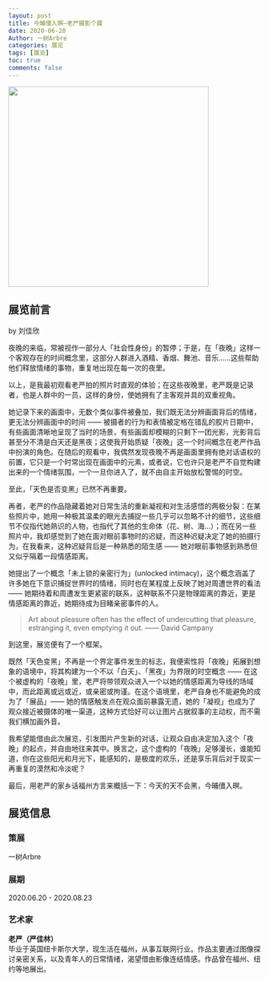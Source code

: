 ```yaml
---
layout: post
title: 今晡儥入暝—老严摄影个展
date: 2020-06-20
Author: 一树Arbre
categories: 展览
tags: [展览]
toc: true
comments: false
--- 
```


<img src="https://s2.loli.net/2022/09/02/l8KDpeUV9GFmZ6z.jpg" width="400px" />


## 展览前言

by 刘佳欣

夜晚的来临，常被视作一部分人「社会性身份」的暂停；于是，在「夜晚」这样一个客观存在的时间概念里，这部分人群进入酒精、香烟、舞池、音乐……这些帮助他们释放情绪的事物，重复地出现在每一次的夜里。

以上，是我最初观看老严拍的照片时直观的体验；在这些夜晚里，老严既是记录者，也是人群中的一员，这样的身份，使她拥有了主客观并具的双重视角。

她记录下来的画面中，无数个类似事件被叠加，我们既无法分辨画面背后的情绪，更无法分辨画面中的时间 —— 被摄者的行为和表情被定格在错乱的胶片日期中，有些画面清晰地呈现了当时的场景，有些画面却模糊的只剩下一团光影，光影背后甚至分不清是白天还是黑夜；这使我开始质疑「夜晚」这一个时间概念在老严作品中扮演的角色。在随后的观看中，我偶然发现夜晚不再是画面里拥有绝对话语权的前置，它只是一个时常出现在画面中的元素，或者说，它也许只是老严不自觉构建出来的一个情绪氛围，一个一旦你进入了，就不由自主开始放松警惕的时空。

至此，「天色是否变黑」已然不再重要。

再者，老严的作品隐藏着她对日常生活的重新凝视和对生活感悟的两极分裂：在某些照片中，她用一种极其温柔的眼光去捕捉一些几乎可以忽略不计的细节，这些细节不仅指代她熟识的人物，也指代了其他的生命体（花、树、海…）；而在另一些照片中，我却感觉到了她在面对眼前事物时的迟疑，而这种迟疑决定了她的拍摄行为，在我看来，这种迟疑背后是一种熟悉的陌生感 —— 她对眼前事物感到熟悉但又似乎隔着一段情感距离。

她提出了一个概念「未上锁的亲密行为」(unlocked intimacy)，这个概念涵盖了许多她在下意识捕捉世界时的情绪，同时也在某程度上反映了她对周遭世界的看法 —— 她期待着和周遭发生更紧密的联系，这种联系不只是物理距离的靠近，更是情感距离的靠近，她期待成为目睹亲密事件的人。

> Art about pleasure often has the effect of undercutting that pleasure, estranging it, even emptying it out.  —— David Campany

到这里，展览便有了一个框架。

既然「天色变黑」不再是一个界定事件发生的标志，我便索性将「夜晚」拓展到想象的语境中，将其构建为一个不以「白天」、「黑夜」为界限的时空概念 —— 在这个被虚构的「夜晚」里，老严将带领观众进入一个以她的情感距离为导线的场域中，而此距离或远或近，或亲密或拘谨。在这个语境里，老严自身也不能避免的成为了「展品」—— 她的情感触发点在观众面前暴露无遗，她的「凝视」也成为了观众接近被摄体的唯一渠道，这种方式恰好可以让图片占据叙事的主动权，而不需我们横加画外音。

我希望能借由此次展览，引发图片产生新的对话，让观众自由决定加入这个「夜晚」的起点，并自由地往来其中。换言之，这个虚构的「夜晚」足够漫长，谁能知道，你在这些阳光和月光下，能感知的，是极度的欢乐，还是享乐背后对于现实一再重复的漠然和冷淡呢？

最后，用老严的家乡话福州方言来概括一下：今天的天不会黑，今晡儥入暝。

## 展览信息

### 策展

一树Arbre

### 展期

2020.06.20 - 2020.08.23

### 艺术家

**老严（严佳林）**  
毕业于英国纽卡斯尔大学，现生活在福州，从事互联网行业。作品主要通过图像探讨亲密关系，以及青年人的日常情绪，渴望借由影像连结情感。作品曾在福州、纽约等地展出。